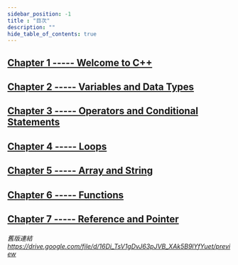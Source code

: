 ```yaml
---
sidebar_position: -1
title : "目次"
description: ""
hide_table_of_contents: true
---
```

## [<span class="table_font">Chapter 1 ----- Welcome to C++</span>](./Chapter1)

## [<span class="table_font">Chapter 2 ----- Variables and Data Types</span>](./Chapter2)

## [<span class="table_font">Chapter 3 ----- Operators and Conditional Statements</span>](./Chapter3)

## [<span class="table_font">Chapter 4 ----- Loops</span>](./Chapter4)  

## [<span class="table_font">Chapter 5 ----- Array and String</span>](./Chapter5) 

## [<span class="table_font">Chapter 6 ----- Functions</span>](./Chapter6)  

## [<span class="table_font">Chapter 7 ----- Reference and Pointer</span>](./Chapter7)  


###### 舊版連結 https://drive.google.com/file/d/16Di_TsV1gDvJ63pJVB_XAk5B9lYfYuet/preview

